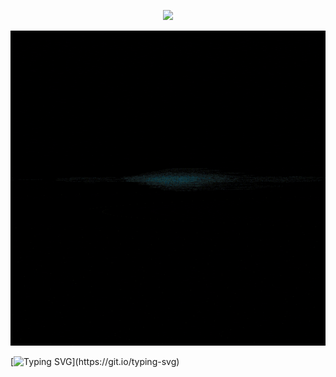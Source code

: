 <p align="center">
  <img src="[programming.webp](https://readme-typing-svg.herokuapp.com?font=Ubuntu&weight=500&size=22&duration=9000&pause=6000&color=41F709&vCenter=true&random=false&width=550&lines=My+Name+is+Daniel%2C+but+everybody+calls+me+DanielSan!)" autoplay loop>
</p>
<p align="center">
  <img src="programming.webp" autoplay loop>
</p>


[![Typing SVG](https://readme-typing-svg.herokuapp.com?font=Ubuntu&weight=500&size=22&duration=9000&pause=6000&color=41F709&vCenter=true&random=false&width=550&lines=My+Name+is+Daniel%2C+but+everybody+calls+me+DanielSan!)](https://git.io/typing-svg)